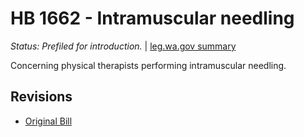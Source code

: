 # HB 1662 - Intramuscular needling
*Status: Prefiled for introduction.* | [leg.wa.gov summary](https://app.leg.wa.gov/billsummary?BillNumber=1662&Year=2021)

Concerning physical therapists performing intramuscular needling.

## Revisions
* [Original Bill](1/)